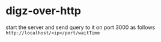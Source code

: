 # digz-over-http

start the server and send query to it on port 3000 as follows `http://localhost/<ip>/port/waitTime`
